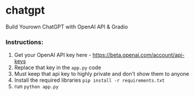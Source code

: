 # chatgpt
Build Yourown ChatGPT with OpenAI API &amp; Gradio

### Instructions:

1. Get your OpenAI API key here - https://beta.openai.com/account/api-keys
2. Replace that key in the `app.py` code 
3. Must keep that api key to highly private and don't show them to anyone
4. Install the required libraries `pip install -r requirements.txt` 
5. run `python app.py` 



